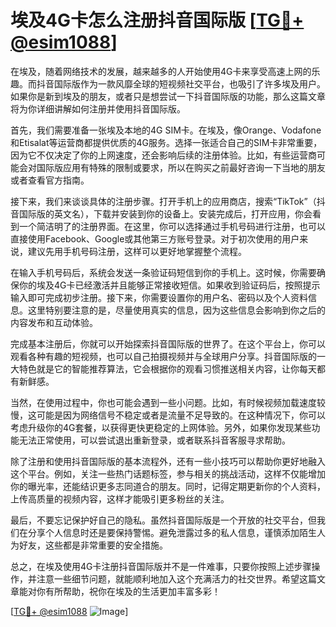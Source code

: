 # 埃及4G卡怎么注册抖音国际版 [[TG💪+ @esim1088](https://t.me/s/esim1088)]

在埃及，随着网络技术的发展，越来越多的人开始使用4G卡来享受高速上网的乐趣。而抖音国际版作为一款风靡全球的短视频社交平台，也吸引了许多埃及用户。如果你是新到埃及的朋友，或者只是想尝试一下抖音国际版的功能，那么这篇文章将为你详细讲解如何注册并使用抖音国际版。

首先，我们需要准备一张埃及本地的4G SIM卡。在埃及，像Orange、Vodafone和Etisalat等运营商都提供优质的4G服务。选择一张适合自己的SIM卡非常重要，因为它不仅决定了你的上网速度，还会影响后续的注册体验。比如，有些运营商可能会对国际版应用有特殊的限制或要求，所以在购买之前最好咨询一下当地的朋友或者查看官方指南。

接下来，我们来谈谈具体的注册步骤。打开手机上的应用商店，搜索“TikTok”（抖音国际版的英文名），下载并安装到你的设备上。安装完成后，打开应用，你会看到一个简洁明了的注册界面。在这里，你可以选择通过手机号码进行注册，也可以直接使用Facebook、Google或其他第三方账号登录。对于初次使用的用户来说，建议先用手机号码注册，这样可以更好地掌握整个流程。

在输入手机号码后，系统会发送一条验证码短信到你的手机上。这时候，你需要确保你的埃及4G卡已经激活并且能够正常接收短信。如果收到验证码后，按照提示输入即可完成初步注册。接下来，你需要设置你的用户名、密码以及个人资料信息。这里特别要注意的是，尽量使用真实的信息，因为这些信息会影响到你之后的内容发布和互动体验。

完成基本注册后，你就可以开始探索抖音国际版的世界了。在这个平台上，你可以观看各种有趣的短视频，也可以自己拍摄视频并与全球用户分享。抖音国际版的一大特色就是它的智能推荐算法，它会根据你的观看习惯推送相关内容，让你每天都有新鲜感。

当然，在使用过程中，你也可能会遇到一些小问题。比如，有时候视频加载速度较慢，这可能是因为网络信号不稳定或者是流量不足导致的。在这种情况下，你可以考虑升级你的4G套餐，以获得更快更稳定的上网体验。另外，如果你发现某些功能无法正常使用，可以尝试退出重新登录，或者联系抖音客服寻求帮助。

除了注册和使用抖音国际版的基本流程外，还有一些小技巧可以帮助你更好地融入这个平台。例如，关注一些热门话题标签，参与相关的挑战活动，这样不仅能增加你的曝光率，还能结识更多志同道合的朋友。同时，记得定期更新你的个人资料，上传高质量的视频内容，这样才能吸引更多粉丝的关注。

最后，不要忘记保护好自己的隐私。虽然抖音国际版是一个开放的社交平台，但我们在分享个人信息时还是要保持警惕。避免泄露过多的私人信息，谨慎添加陌生人为好友，这些都是非常重要的安全措施。

总之，在埃及使用4G卡注册抖音国际版并不是一件难事，只要你按照上述步骤操作，并注意一些细节问题，就能顺利地加入这个充满活力的社交世界。希望这篇文章能对你有所帮助，祝你在埃及的生活更加丰富多彩！ 

[[TG💪+ @esim1088](https://t.me/s/esim1088) ![Image](https://i.postimg.cc/4NQfJmqS/Snipaste-2025-05-13-00-14-12.png)]